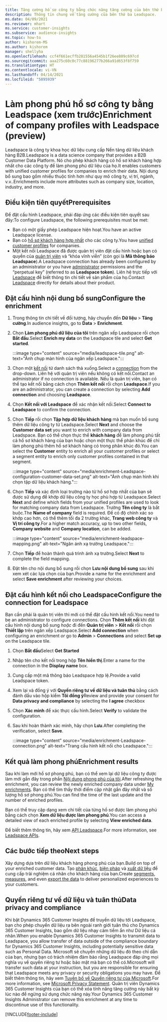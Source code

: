 ```yaml
---
title: Tăng cường hồ sơ công ty bằng chức năng tăng cường của bên thứ ba Leadspace
description: Thông tin chung về tăng cường của bên thứ ba Leadspace.
ms.date: 04/09/2021
ms.reviewer: mhart
ms.service: customer-insights
ms.subservice: audience-insights
ms.topic: how-to
author: kishorem-MS
ms.author: kishorem
manager: shellyha
ms.openlocfilehash: ccf4f661ecffb281556a4545b1f26ee809c697cd
ms.sourcegitcommit: aaa275c60c0c77c88196277b266a91d653f8f759
ms.translationtype: HT
ms.contentlocale: vi-VN
ms.lasthandoff: 04/14/2021
ms.locfileid: "5895939"
---
```

# <a name="enrichment-of-company-profiles-with-leadspace-preview"></a><span data-ttu-id="0b9bc-103">Làm phong phú hồ sơ công ty bằng Leadspace (xem trước)</span><span class="sxs-lookup"><span data-stu-id="0b9bc-103">Enrichment of company profiles with Leadspace (preview)</span></span>

<span data-ttu-id="0b9bc-104">Leadspace là công ty khoa học dữ liệu cung cấp Nền tảng dữ liệu khách hàng B2B.</span><span class="sxs-lookup"><span data-stu-id="0b9bc-104">Leadspace is a data science company that provides a B2B Customer Data Platform.</span></span> <span data-ttu-id="0b9bc-105">Nó cho phép khách hàng có hồ sơ khách hàng hợp nhất cho các công ty để làm phong phú dữ liệu của họ.</span><span class="sxs-lookup"><span data-stu-id="0b9bc-105">It enables customers with unified customer profiles for companies to enrich their data.</span></span> <span data-ttu-id="0b9bc-106">Nội dung bổ sung bao gồm nhiều thuộc tính hơn như quy mô công ty, vị trí, ngành, v.v..</span><span class="sxs-lookup"><span data-stu-id="0b9bc-106">Enrichments include more attributes such as company size, location, industry, and more.</span></span>

## <a name="prerequisites"></a><span data-ttu-id="0b9bc-107">Điều kiện tiên quyết</span><span class="sxs-lookup"><span data-stu-id="0b9bc-107">Prerequisites</span></span>

<span data-ttu-id="0b9bc-108">Để đặt cấu hình Leadspace, phải đáp ứng các điều kiện tiên quyết sau đây:</span><span class="sxs-lookup"><span data-stu-id="0b9bc-108">To configure Leadspace, the following prerequisites must be met:</span></span>

- <span data-ttu-id="0b9bc-109">Bạn có một giấy phép Leadspace hiện hoạt.</span><span class="sxs-lookup"><span data-stu-id="0b9bc-109">You have an active Leadspace license.</span></span>
- <span data-ttu-id="0b9bc-110">Bạn có [hồ sơ khách hàng hợp nhất](customer-profiles.md) cho các công ty.</span><span class="sxs-lookup"><span data-stu-id="0b9bc-110">You have [unified customer profiles](customer-profiles.md) for companies.</span></span>
- <span data-ttu-id="0b9bc-111">Một kết nối Leadspace đã được quản trị viên đặt cấu hình hoặc bạn có quyền của [quản trị viên](permissions.md#administrator) và “khóa vĩnh viễn” (còn gọi là **Mã thông báo Leadspace**).</span><span class="sxs-lookup"><span data-stu-id="0b9bc-111">A Leadspace connection has already been configured by an administrator or you have [administrator](permissions.md#administrator) permissions and the “perpetual key” (referred to as **Leadspace token**).</span></span> <span data-ttu-id="0b9bc-112">Liên hệ trực tiếp với [Leadspace](https://www.leadspace.com/products/leadspace-on-demand/) để biết thông tin chi tiết về sản phẩm của họ.</span><span class="sxs-lookup"><span data-stu-id="0b9bc-112">Contact [Leadspace](https://www.leadspace.com/products/leadspace-on-demand/) directly for details about their product.</span></span>

## <a name="configure-the-enrichment"></a><span data-ttu-id="0b9bc-113">Đặt cấu hình nội dung bổ sung</span><span class="sxs-lookup"><span data-stu-id="0b9bc-113">Configure the enrichment</span></span>

1. <span data-ttu-id="0b9bc-114">Trong thông tin chi tiết về đối tượng, hãy chuyển đến **Dữ liệu** > **Tăng cường**.</span><span class="sxs-lookup"><span data-stu-id="0b9bc-114">In audience insights, go to **Data** > **Enrichment**.</span></span>

1. <span data-ttu-id="0b9bc-115">Chọn **Làm phong phú dữ liệu của tôi** trên ngăn xếp Leadspace rồi chọn **Bắt đầu**.</span><span class="sxs-lookup"><span data-stu-id="0b9bc-115">Select **Enrich my data** on the Leadspace tile and select **Get started**.</span></span>

   :::image type="content" source="media/leadspace-tile.png" alt-text="Ảnh chụp màn hình của ngăn xếp Leadspace.":::

1. <span data-ttu-id="0b9bc-117">Chọn một [kết nối](connections.md) từ danh sách thả xuống.</span><span class="sxs-lookup"><span data-stu-id="0b9bc-117">Select a [connection](connections.md) from the drop-down.</span></span> <span data-ttu-id="0b9bc-118">Liên hệ với quản trị viên nếu không có kết nối.</span><span class="sxs-lookup"><span data-stu-id="0b9bc-118">Contact an administrator if no connection is available.</span></span> <span data-ttu-id="0b9bc-119">Nếu là quản trị viên, bạn có thể tạo kết nối bằng cách chọn **Thêm kết nối** rồi chọn **Leadspace**.</span><span class="sxs-lookup"><span data-stu-id="0b9bc-119">If you are an administrator, you can create a connection by selecting **Add connection** and choosing **Leadspace**.</span></span> 

1. <span data-ttu-id="0b9bc-120">Chọn **Kết nối với Leadspace** để xác nhận kết nối.</span><span class="sxs-lookup"><span data-stu-id="0b9bc-120">Select **Connect to Leadspace** to confirm the connection.</span></span>

1. <span data-ttu-id="0b9bc-121">Chọn **Tiếp** rồi chọn **Tập hợp dữ liệu khách hàng** mà bạn muốn bổ sung thêm dữ liệu công ty từ Leadspace.</span><span class="sxs-lookup"><span data-stu-id="0b9bc-121">Select **Next** and choose the **Customer data set** you want to enrich with company data from Leadspace.</span></span> <span data-ttu-id="0b9bc-122">Bạn có thể chọn thực thể **khách hàng** để làm phong phú tất cả hồ sơ khách hàng của bạn hoặc chọn một thực thể phân khúc để chỉ làm phong phú thêm hồ sơ khách hàng có trong phân khúc đó.</span><span class="sxs-lookup"><span data-stu-id="0b9bc-122">You can select the **Customer** entity to enrich all your customer profiles or select a segment entity to enrich only customer profiles contained in that segment.</span></span>

    :::image type="content" source="media/enrichment-Leadspace-configuration-customer-data-set.png" alt-text="Ảnh chụp màn hình khi chọn tập dữ liệu khách hàng.":::

1. <span data-ttu-id="0b9bc-124">Chọn **Tiếp** và xác định loại trường nào từ hồ sơ hợp nhất của bạn sẽ được sử dụng để khớp dữ liệu công ty học phù hợp từ Leadspace.</span><span class="sxs-lookup"><span data-stu-id="0b9bc-124">Select **Next** and define which fields from your unified profiles are used to look for matching company data from Leadspace.</span></span> <span data-ttu-id="0b9bc-125">Trường **Tên công ty** là bắt buộc.</span><span class="sxs-lookup"><span data-stu-id="0b9bc-125">The **Name of company** field is required.</span></span> <span data-ttu-id="0b9bc-126">Để có độ chính xác so khớp cao hơn, có thể thêm tối đa 2 trường khác, **Trang web công ty** và **Vị trí công ty**.</span><span class="sxs-lookup"><span data-stu-id="0b9bc-126">For a higher match accuracy, up to two other fields, **Company website** and **Company location**, can be added.</span></span>

   :::image type="content" source="media/enrichment-leadspace-mapping.png" alt-text="Ngăn ánh xạ trường Leadspace.":::

1. <span data-ttu-id="0b9bc-128">Chọn **Tiếp** để hoàn thành quá trình ánh xạ trường.</span><span class="sxs-lookup"><span data-stu-id="0b9bc-128">Select **Next** to complete the field mapping.</span></span>

1. <span data-ttu-id="0b9bc-129">Đặt tên cho nội dung bổ sung rồi chọn **Lưu nội dung bổ sung** sau khi xem xét các lựa chọn của bạn.</span><span class="sxs-lookup"><span data-stu-id="0b9bc-129">Provide a name for the enrichment and select **Save enrichment** after reviewing your choices.</span></span>


## <a name="configure-the-connection-for-leadspace"></a><span data-ttu-id="0b9bc-130">Đặt cấu hình kết nối cho Leadspace</span><span class="sxs-lookup"><span data-stu-id="0b9bc-130">Configure the connection for Leadspace</span></span> 

<span data-ttu-id="0b9bc-131">Bạn cần phải là quản trị viên thì mới có thể đặt cấu hình kết nối.</span><span class="sxs-lookup"><span data-stu-id="0b9bc-131">You need to be an administrator to configure connections.</span></span> <span data-ttu-id="0b9bc-132">Chọn **Thêm kết nối** khi đặt cấu hình nội dung bổ sung *hoặc* đi đến **Quản trị viên** > **Kết nối** rồi chọn **Thiết lập** trên ngăn xếp Leadspace.</span><span class="sxs-lookup"><span data-stu-id="0b9bc-132">Select **Add connection** when configuring an enrichment *or* go to **Admin** > **Connections** and select **Set up** on the Leadspace tile.</span></span>

1. <span data-ttu-id="0b9bc-133">Chọn **Bắt đầu**</span><span class="sxs-lookup"><span data-stu-id="0b9bc-133">Select **Get Started**</span></span> 

1. <span data-ttu-id="0b9bc-134">Nhập tên cho kết nối trong hộp **Tên hiển thị**.</span><span class="sxs-lookup"><span data-stu-id="0b9bc-134">Enter a name for the connection in the **Display name** box.</span></span>

1. <span data-ttu-id="0b9bc-135">Cung cấp một mã thông báo Leadspace hợp lệ.</span><span class="sxs-lookup"><span data-stu-id="0b9bc-135">Provide a valid Leadspace token.</span></span>

1. <span data-ttu-id="0b9bc-136">Xem lại và đồng ý với **Quyền riêng tư về dữ liệu và tuân thủ** bằng cách đánh dấu vào hộp kiểm **Tôi đồng ý**</span><span class="sxs-lookup"><span data-stu-id="0b9bc-136">Review and provide your consent for **Data privacy and compliance** by selecting the **I agree** checkbox</span></span>

1. <span data-ttu-id="0b9bc-137">Chọn **Xác minh** để xác thực cấu hình.</span><span class="sxs-lookup"><span data-stu-id="0b9bc-137">Select **Verify** to validate the configuration.</span></span>

1. <span data-ttu-id="0b9bc-138">Sau khi hoàn thành xác minh, hãy chọn **Lưu**.</span><span class="sxs-lookup"><span data-stu-id="0b9bc-138">After completing the verification, select **Save**.</span></span>
   
   :::image type="content" source="media/enrichment-Leadspace-connection.png" alt-text="Trang cấu hình kết nối cho Leadspace.":::

## <a name="enrichment-results"></a><span data-ttu-id="0b9bc-140">Kết quả làm phong phú</span><span class="sxs-lookup"><span data-stu-id="0b9bc-140">Enrichment results</span></span>

<span data-ttu-id="0b9bc-141">Sau khi làm mới hồ sơ phong phú, bạn có thể xem lại dữ liệu công ty được làm mới gần đây trong phần [Nội dung phong phú của tôi](enrichment-hub.md).</span><span class="sxs-lookup"><span data-stu-id="0b9bc-141">After refreshing the enrichment, you can review the newly enriched company data under [My enrichments](enrichment-hub.md).</span></span> <span data-ttu-id="0b9bc-142">Bạn có thể tìm thấy thời điểm cập nhật gần đây nhất và số lượng hồ sơ phong phú.</span><span class="sxs-lookup"><span data-stu-id="0b9bc-142">You can find the time of the last update and the number of enriched profiles.</span></span>

<span data-ttu-id="0b9bc-143">Bạn có thể truy cập dạng xem chi tiết của từng hồ sơ được làm phong phú bằng cách chọn **Xem dữ liệu được làm phong phú**.</span><span class="sxs-lookup"><span data-stu-id="0b9bc-143">You can access a detailed view of each enriched profile by selecting **View enriched data**.</span></span>

<span data-ttu-id="0b9bc-144">Để biết thêm thông tin, hãy xem [API Leadspace](https://support.leadspace.com/hc/en-us/sections/201997649-API).</span><span class="sxs-lookup"><span data-stu-id="0b9bc-144">For more information, see [Leadspace APIs](https://support.leadspace.com/hc/en-us/sections/201997649-API).</span></span>

## <a name="next-steps"></a><span data-ttu-id="0b9bc-145">Các bước tiếp theo</span><span class="sxs-lookup"><span data-stu-id="0b9bc-145">Next steps</span></span>

<span data-ttu-id="0b9bc-146">Xây dựng dựa trên dữ liệu khách hàng phong phú của bạn.</span><span class="sxs-lookup"><span data-stu-id="0b9bc-146">Build on top of your enriched customer data.</span></span> <span data-ttu-id="0b9bc-147">Tạo [phân khúc](segments.md), [biện pháp](measures.md) và [xuất dữ liệu](export-destinations.md) để cung cấp trải nghiệm cá nhân cho khách hàng của bạn.</span><span class="sxs-lookup"><span data-stu-id="0b9bc-147">Create [segments](segments.md), [measures](measures.md), and even [export the data](export-destinations.md) to deliver personalized experiences to your customers.</span></span>

## <a name="data-privacy-and-compliance"></a><span data-ttu-id="0b9bc-148">Quyền riêng tư về dữ liệu và tuân thủ</span><span class="sxs-lookup"><span data-stu-id="0b9bc-148">Data privacy and compliance</span></span>

<span data-ttu-id="0b9bc-149">Khi bật Dynamics 365 Customer Insights để truyền dữ liệu tới Leadspace, bạn cho phép chuyển dữ liệu ra bên ngoài ranh giới tuân thủ cho Dynamics 365 Customer Insights, bao gồm dữ liệu nhạy cảm tiềm ẩn như Dữ liệu cá nhân.</span><span class="sxs-lookup"><span data-stu-id="0b9bc-149">When you enable Dynamics 365 Customer Insights to transmit data to Leadspace, you allow transfer of data outside of the compliance boundary for Dynamics 365 Customer Insights, including potentially sensitive data such as Personal Data.</span></span> <span data-ttu-id="0b9bc-150">Microsoft sẽ chuyển những dữ liệu đó theo chỉ dẫn của bạn, nhưng bạn có trách nhiệm đảm bảo rằng Leadspace đáp ứng mọi nghĩa vụ về quyền riêng tư hoặc bảo mật mà bạn có thể có.</span><span class="sxs-lookup"><span data-stu-id="0b9bc-150">Microsoft will transfer such data at your instruction, but you are responsible for ensuring that Leadspace meets any privacy or security obligations you may have.</span></span> <span data-ttu-id="0b9bc-151">Để biết thêm thông tin, hãy xem [Tuyên bố về Quyền riêng tư của Microsoft](https://go.microsoft.com/fwlink/?linkid=396732).</span><span class="sxs-lookup"><span data-stu-id="0b9bc-151">For more information, see [Microsoft Privacy Statement](https://go.microsoft.com/fwlink/?linkid=396732).</span></span>
<span data-ttu-id="0b9bc-152">Quản trị viên Dynamics 365 Customer Insights của bạn có thể xóa tính năng tăng cường này bất kỳ lúc nào để ngừng sử dụng chức năng này.</span><span class="sxs-lookup"><span data-stu-id="0b9bc-152">Your Dynamics 365 Customer Insights Administrator can remove this enrichment at any time to discontinue use of this functionality.</span></span>


[!INCLUDE[footer-include](../includes/footer-banner.md)]
